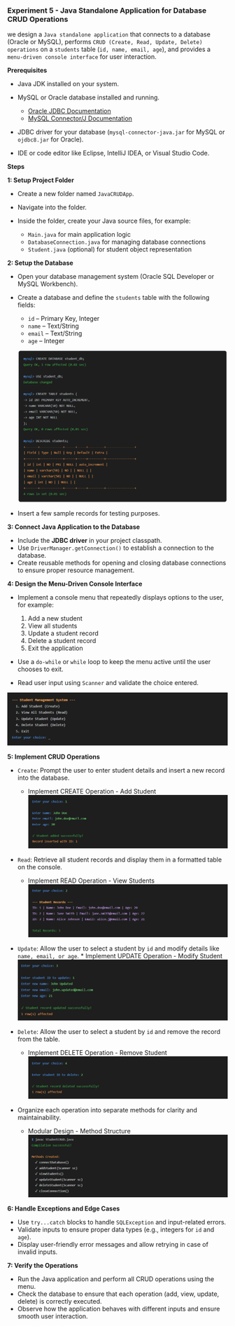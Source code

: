 ### **Experiment 5 - Java Standalone Application for Database CRUD Operations**

we design a `Java standalone application` that connects to a database (Oracle or MySQL), performs `CRUD (Create, Read, Update, Delete) operations` on a `students` table (`id, name, email, age`), and provides a `menu-driven console interface` for user interaction.

**Prerequisites**

* Java JDK installed on your system.
* MySQL or Oracle database installed and running.
   * [Oracle JDBC Documentation](https://docs.oracle.com/en/database/oracle/oracle-database/21/jjdbc/)
   * [MySQL Connector/J Documentation](https://dev.mysql.com/doc/connector-j/8.0/en/)

* JDBC driver for your database (`mysql-connector-java.jar` for MySQL or `ojdbc8.jar` for Oracle).
* IDE or code editor like Eclipse, IntelliJ IDEA, or Visual Studio Code.

**Steps**

**1: Setup Project Folder**

* Create a new folder named `JavaCRUDApp`.
* Navigate into the folder.
* Inside the folder, create your Java source files, for example:

  * `Main.java` for main application logic
  * `DatabaseConnection.java` for managing database connections
  * `Student.java` (optional) for student object representation

**2: Setup the Database**

* Open your database management system (Oracle SQL Developer or MySQL Workbench).
* Create a database and define the `students` table with the following fields:

  * `id` – Primary Key, Integer
  * `name` – Text/String
  * `email` – Text/String
  * `age` – Integer

  ![1761106958455](image/ReadMe/1761106958455.png)

* Insert a few sample records for testing purposes.

**3: Connect Java Application to the Database**

* Include the **JDBC driver** in your project classpath.
* Use `DriverManager.getConnection()` to establish a connection to the database.
* Create reusable methods for opening and closing database connections to ensure proper resource management.

**4: Design the Menu-Driven Console Interface**

* Implement a console menu that repeatedly displays options to the user, for example:

  1. Add a new student
  2. View all students
  3. Update a student record
  4. Delete a student record
  5. Exit the application
* Use a `do-while` or `while` loop to keep the menu active until the user chooses to exit.
* Read user input using `Scanner` and validate the choice entered.

![1761107035651](image/ReadMe/1761107035651.png)

**5: Implement CRUD Operations**

* `Create`: Prompt the user to enter student details and insert a new record into the database.
   * Implement CREATE Operation - Add Student
   ![1761107076066](image/ReadMe/1761107076066.png)

* `Read`: Retrieve all student records and display them in a formatted table on the console.
   * Implement READ Operation - View Students
      ![1761107107272](image/ReadMe/1761107107272.png)
* `Update`: Allow the user to select a student by `id` and modify details like `name, email, or age`.
      * Implement UPDATE Operation - Modify Student
      ![1761107142284](image/ReadMe/1761107142284.png)
* `Delete`: Allow the user to select a student by `id` and remove the record from the table.
   * Implement DELETE Operation - Remove Student
   ![1761107185990](image/ReadMe/1761107185990.png)
* Organize each operation into separate methods for clarity and maintainability.
   * Modular Design - Method Structure
   ![1761107256065](image/ReadMe/1761107256065.png)

**6: Handle Exceptions and Edge Cases**

* Use `try...catch` blocks to handle `SQLException` and input-related errors.
* Validate inputs to ensure proper data types (e.g., integers for `id` and `age`).
* Display user-friendly error messages and allow retrying in case of invalid inputs.

**7: Verify the Operations**

* Run the Java application and perform all CRUD operations using the menu.
* Check the database to ensure that each operation (add, view, update, delete) is correctly executed.
* Observe how the application behaves with different inputs and ensure smooth user interaction.
